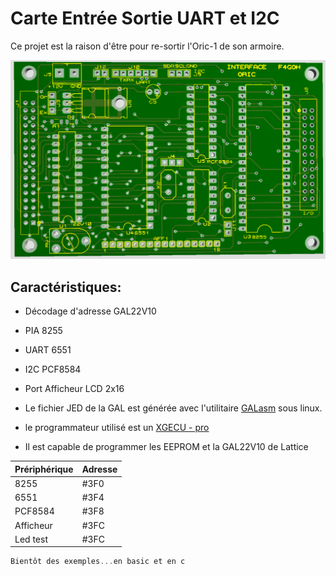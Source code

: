 # Carte Entrée Sortie UART et I2C

Ce projet est la raison d'être pour re-sortir l'Oric-1 de son armoire.

![PCB](images/pcb.png "Allure du PCB")


## Caractéristiques:

- Décodage d'adresse GAL22V10
- PIA 8255
- UART 6551
- I2C PCF8584
- Port Afficheur LCD 2x16

- Le fichier JED de la GAL est générée avec l'utilitaire [GALasm](https://github.com/daveho/GALasm) sous linux.
- le programmateur utilisé est un [XGECU - pro](https://www.aliexpress.com/premium/XGecu.html)
- Il est capable de programmer les EEPROM et la GAL22V10 de Lattice

| Prériphérique | Adresse |
| ------ | ------ |
| 8255 | #3F0 |
| 6551 | #3F4 |
| PCF8584 | #3F8 |
| Afficheur | #3FC |
| Led test | #3FC |

```c
Bientôt des exemples...en basic et en c
```